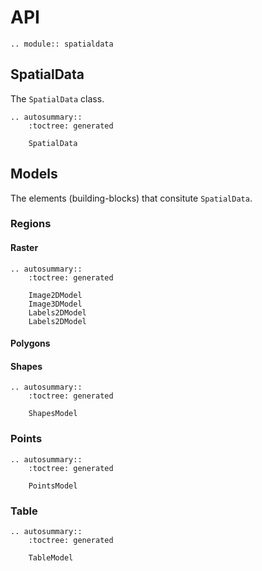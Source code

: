 # API

```{eval-rst}
.. module:: spatialdata
```

## SpatialData

The `SpatialData` class.

```{eval-rst}
.. autosummary::
    :toctree: generated

    SpatialData
```

## Models

The elements (building-blocks) that consitute `SpatialData`.

### Regions

#### Raster

```{eval-rst}
.. autosummary::
    :toctree: generated

    Image2DModel
    Image3DModel
    Labels2DModel
    Labels2DModel
```

#### Polygons

#### Shapes

```{eval-rst}
.. autosummary::
    :toctree: generated

    ShapesModel
```

### Points

```{eval-rst}
.. autosummary::
    :toctree: generated

    PointsModel
```

### Table

```{eval-rst}
.. autosummary::
    :toctree: generated

    TableModel
```
